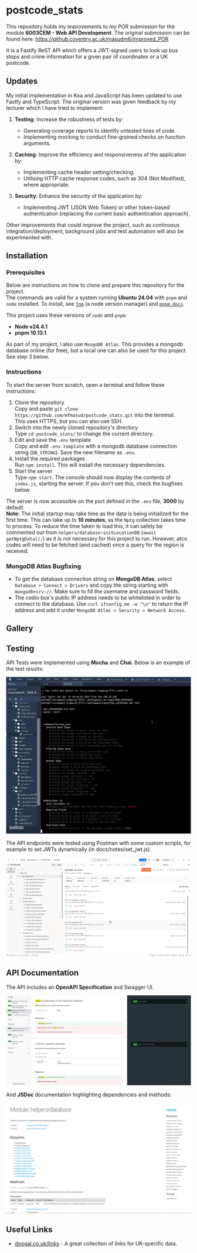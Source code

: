 # postcode_stats

This repository holds my improvements to my POR submission for the module **6003CEM - Web API Development**. The original submission can be found here: https://github.coventry.ac.uk/masudm6/improved_POR

It is a Fastify ReST API which offers a JWT-signed users to look up bus stops and crime information for a given pair of coordinates or a UK postcode.

## Updates

My initial implementation in Koa and JavaScript has been updated to use Fastfy and TypeScript. The original version was given feedback by my lecturer which I have tried to implement:

1. **Testing**: Increase the robustness of tests by:
    - Generating coverage reports to identify untested lines of code.
    - Implementing mocking to conduct fine-grained checks on function arguments.

2. **Caching**: Improve the efficiency and responsiveness of the application by:
    - Implementing cache header setting/checking.
    - Utilising HTTP cache response codes, such as 304 (Not Modified), where appropriate.

3. **Security**: Enhance the security of the application by:
    - Implementing JWT (JSON Web Token) or other token-based authentication (replacing the current basic authentication approach).

Other improvements that could improve the project, such as continuous integration/deployment, background jobs and test automation will also be experimented with.

## Installation

### Prerequisites

Below are instructions on how to clone and prepare this repository for the project.  
The commands are valid for a system running **Ubuntu 24.04** with `pnpm` and `node` installed. To install, see [`fnm`](https://github.com/Schniz/fnm) (a node version manager) and [`pnpm docs`](https://pnpm.io/installation).

This project uses these versions of `node` and `pnpm`:

- **Node v24.4.1**
- **pnpm 10.13.1**.

As part of my project, I also use `MongoDB Atlas`. This provides a mongodb database online (for free), but a local one can also be used for this project. See step 3 below.

### Instructions

To start the server from scratch, open a terminal and follow these instructions:

1. Clone the repository  
   Copy and paste `git clone https://github.com/mfmasud/postcode_stats.git` into the terminal.  
   This uses HTTPS, but you can also use SSH.
2. Switch into the newly cloned repository's directory  
   Type `cd postcode_stats/` to change the current directory.
3. Edit and save the `.env` template  
   Copy and edit `.env.template` with a mongodb database connection string (`DB_STRING`). Save the new filename as `.env`.
4. Install the required packages  
   Run `npm install`. This will install the necessary dependencies.
5. Start the server  
   Type `npm start`. The console should now display the contents of `index.js`, starting the server. If you don't see this, check the bugfixes below.

The server is now accessible on the port defined in the `.env` file, **3000** by default.  
**Note:** The initial startup may take time as the data is being initialized for the first time. This can take up to **10 minutes**, as the `Nptg` collection takes time to process. To reduce the time taken to load this, it can safely be commented out from `helpers/database~initLocationDB` (`await getNptgData();`) as it is not necessary for this project to run. However, atco codes will need to be fetched (and cached) once a query for the region is received.

### MongoDB Atlas Bugfixing

- To get the database connection string on **MongoDB Atlas**, select `Database > Connect > Drivers` and copy the string starting with `mongodb+srv://`. Make sure to fill the username and password fields.
- The codio box's public IP address needs to be whitelisted in order to connect to the database. Use `curl ifconfig.me -w "\n"` to return the IP address and add it under `MongoDB Atlas > Security > Network Access`.

## Gallery

## Testing

API Tests were implemented using **Mocha** and **Chai**. Below is an example of the test results:

![Mocha Test Results](./docs/images/6003cem_mocha.png)

The API endpoints were tested using Postman with some custom scripts, for example to set JWTs dynamically (in docs/notes/set_jwt.js)

![Postman Test Results](./docs/images/6003cem_postman.png)

## API Documentation

The API includes an **OpenAPI Specification** and Swagger UI.

![OpenAPI Documentation](./docs/images/6003cem_openapi_specification.png)

And **JSDoc** documentation highlighting dependencies and methods:

![JSDoc Documentation](./docs/images/6003cem_jsdoc.png)

## Useful Links

- [doogal.co.uk/links](https://www.doogal.co.uk/links) - A great collection of links for UK-specific data.
